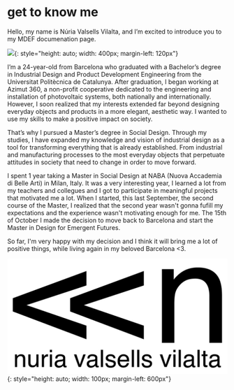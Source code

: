 # get to know me
Hello, my name is Núria Valsells Vilalta, and I’m excited to introduce you to my MDEF documenation page. 

![](../images/ImageLogo.png){: style="height: auto; width: 400px; margin-left: 120px"}
 
 I’m a 24-year-old from Barcelona who graduated with a Bachelor’s degree in Industrial Design and Product Development Engineering from the Universitat Politècnica de Catalunya. After graduation, I began working at Azimut 360, a non-profit cooperative dedicated to the engineering and installation of photovoltaic systems, both nationally and internationally. However, I soon realized that my interests extended far beyond designing everyday objects and products in a more elegant, aesthetic way. I wanted to use my skills to make a positive impact on society.

That’s why I pursued a Master’s degree in Social Design. Through my studies, I have expanded my knowledge and vision of industrial design as a tool for transforming everything that is already established. From industrial and manufacturing processes to the most everyday objects that perpetuate attitudes in society that need to change in order
to move forward.

I spent 1 year taking a Master in Social Design at NABA (Nuova Accademia di Belle Arti) in Milan, Italy. It was a very interesting year, I learned a lot from my teachers and collegues and I got to participate in meaningful projects that motivated me a lot. When I started, this last September, the second course of the Master, I realized that the second year wasn't gonna fufill my expectations and the experience wasn't motivating enough for me. The 15th of October I made the decision to move back to Barcelona and start the Master in Design for Emergent Futures.


So far, I'm very happy with my decision and I think it will bring me a lot of positive things, while living again in my beloved Barcelona <3.


![](../images/logos2-03.jpg){: style="height: auto; width: 100px; margin-left: 600px"}